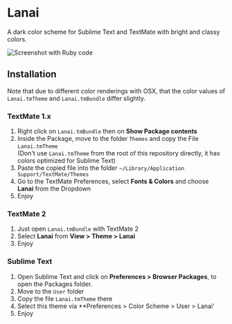 # Lanai

A dark color scheme for Sublime Text and TextMate with bright and classy colors.

![Screenshot with Ruby code](https://raw.github.com/cseelus/tmTheme-Lanai/master/tmTheme-Lanai_preview.png)

## Installation

Note that due to different color renderings with OSX, that the color values of `Lanai.tmTheme` and `Lanai.tmBundle` differ slightly.

### TextMate 1.x
1. Right click on `Lanai.tmBundle` then on **Show Package contents**
2. Inside the Package, move to the folder `Themes` and copy the File `Lanai.tmTheme`  
(Don't use `Lanai.tmTheme` from the root of this repository directly, it has colors optimized for Sublime Text)
3. Paste the copied file into the folder `~/Library/Application Support/TextMate/Themes`
4. Go to the TextMate Preferences, select **Fonts & Colors** and choose **Lanai** from the Dropdown
5. Enjoy

### TextMate 2
1. Just open `Lanai.tmBundle` with TextMate 2
2. Select **Lanai** from **View > Theme > Lanai**
3. Enjoy

### Sublime Text

1. Open Sublime Text and click on **Preferences > Browser Packages**, to open the Packages folder.
2. Move to the `User` folder
3. Copy the file `Lanai.tmTheme` there
4. Select this theme via **Preferences > Color Scheme > User > Lanai'
5. Enjoy